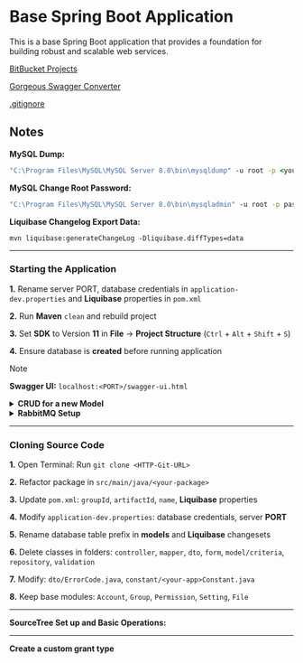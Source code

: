 # Base Spring Boot Application

This is a base Spring Boot application that provides a foundation for building robust and scalable web services.

[BitBucket Projects](https://git.developteam.net/projects)

[Gorgeous Swagger Converter](https://kaytervn.github.io/Gorgeous-Swagger-Converter-Web/)

[.gitignore](.gitignore)

## Notes

**MySQL Dump:**

```cmd
"C:\Program Files\MySQL\MySQL Server 8.0\bin\mysqldump" -u root -p <your-database-name> > D:\Downloads\dump_file.sql
```

**MySQL Change Root Password:**

```cmd
"C:\Program Files\MySQL\MySQL Server 8.0\bin\mysqladmin" -u root -p password <your-new-password>
```

**Liquibase Changelog Export Data:**

```
mvn liquibase:generateChangeLog -Dliquibase.diffTypes=data
```

---

### Starting the Application

**1.** Rename server PORT, database credentials in `application-dev.properties` and **Liquibase** properties in `pom.xml`

**2.** Run **Maven** `clean` and rebuild project

**3.** Set **SDK** to Version **11** in **File** → **Project Structure** (`Ctrl` + `Alt` + `Shift` + `S`)

**4.** Ensure database is **created** before running application

> [!NOTE]
> **Swagger UI:** `localhost:<PORT>/swagger-ui.html`

<details>

  <summary><b>CRUD for a new Model</b></summary>

<br>

**1.** Create model class in `src/main/<your-package>/model`

**2.** Run **Maven** `clean` and rebuild project

**3.** Generate **Liquibase** changelog: `Maven` → `Plugins` → `liquibase` → `liquibase:diff`

**4.** Apply new changelog in `src/main/resources/liquibase/db.changelog-master.xml`

|                         File Creation Order                          |
| :------------------------------------------------------------------: |
| `Repository` → `Criteria` → `Form` → `DTO` → `Mapper` → `Controller` |

**Directory Structure**

```
src/
├── controller/<ModelName>Controller.java
│
├── dto/<ModelName>/
│   ├── <ModelName>Dto.java
│   └── <ModelName>AdminDto.java
│
├── form/<ModelName>/
│   ├── Create<ModelName>Form.java
│   └── Update<ModelName>Form.java
│
├── mapper/<ModelName>Mapper.java
├── model/criteria/<ModelName>Criteria.java
└── repository/<ModelName>Repository.java
```

|                                                         Controller Method Order                                                          |
| :--------------------------------------------------------------------------------------------------------------------------------------: |
| **get** (`MODEL_V`) → **list** (`MODEL_L`) → **autoComplete** → **create** (`MODEL_C`) → **update** (`MODEL_U`) → **delete** (`MODEL_D`) |

> **Note:** `MODEL` is a 2-3 character abbreviation of the model name (e.g., `SE_P` for `ServerProvider`).

</details>

<details>

<summary><b>RabbitMQ Setup</b></summary>

<br>

**1.** Install RabbitMQ

- In Terminal: Run `docker pull rabbitmq:3.13.6-management`
- In Docker Desktop: Run `rabbitmq` **Image**

- Set ports: `15672`:15672/tcp (**UI**), `5672`:5672/tcp (**AMQP**)

**2.** Access Management UI

- Open: http://localhost:15672/
- Login: `guest` / `guest`

**3.** Create Admin User

- Go to **Admin** tab
- Add new user with `Admin` tag

**4.** Run application and login with new admin account

</details>

---

### Cloning Source Code

**1.** Open Terminal: Run `git clone <HTTP-Git-URL>`

**2.** Refactor package in `src/main/java/<your-package>`

**3.** Update `pom.xml`: `groupId`, `artifactId`, `name`, **Liquibase** properties

**4.** Modify `application-dev.properties`: database credentials, server **PORT**

**5.** Rename database table prefix in **models** and **Liquibase** changesets

**6.** Delete classes in folders: `controller`, `mapper`, `dto`, `form`, `model/criteria`, `repository`, `validation`

**7.** Modify: `dto/ErrorCode.java`, `constant/<your-app>Constant.java`

**8.** Keep base modules: `Account`, `Group`, `Permission`, `Setting`, `File`

---

**SourceTree Set up and Basic Operations:**

---

**Create a custom grant type**
